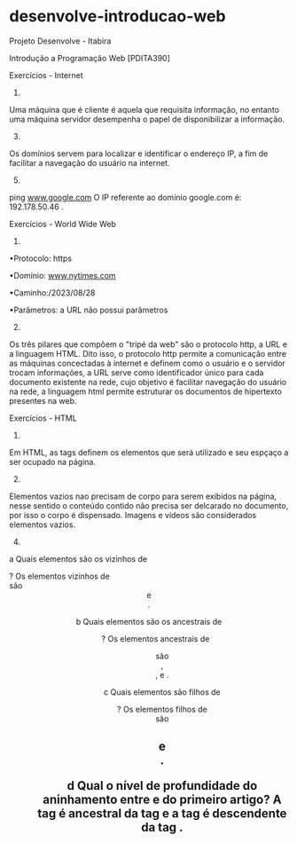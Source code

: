 # desenvolve-introducao-web
Projeto Desenvolve - Itabira

Introdução a Programação Web
[PDITA390]

Exercícios - Internet

1.

Uma máquina que é cliente é aquela que requisita  informação, no entanto uma máquina servidor desempenha o papel de disponibilizar a informação.

3. 

Os domínios servem para localizar e identificar o endereço IP, a fim de facilitar a navegação do usuário na internet.

5. 

ping www.google.com
O IP referente ao domínio google.com é: 192.178.50.46 .

Exercícios - World Wide Web

1.

•Protocolo: https

•Domínio: www.nytimes.com

•Caminho:/2023/08/28

•Parâmetros: a URL não possui parâmetros

2.

Os três pilares que compôem o "tripé da web" são o protocolo http, a URL e a linguagem HTML. Dito isso, o protocolo http permite a comunicação entre as máquinas concectadas à internet e definem como o usuário e o servidor trocam informações, a URL serve como identificador único para cada documento existente na rede, cujo objetivo é facilitar navegação do usuário na rede, a linguagem html permite estruturar os documentos de hipertexto presentes na web.

Exercícios - HTML 

1.

Em HTML, as tags definem os elementos que será utilizado e seu espçaço a ser ocupado na página.

2. 

Elementos vazios nao precisam de corpo para serem exibidos na página, nesse sentido o conteúdo contido não precisa ser delcarado no documento, por isso o corpo é dispensado. Imagens e vídeos são considerados elementos vazios.

4.
a Quais elementos são os vizinhos de <main> ? Os elementos vizinhos de <main> são <header> e <footer>.

b Quais elementos são os ancestrais de <ul> ? Os elementos ancestrais de <ul> são <nav>, <header>, <body> e <html>.

c Quais elementos são filhos de <header> ? Os elementos filhos de <header> são <h1> e <nav>. 

d Qual o nível de profundidade do aninhamento entre <html> e <strong> do primeiro artigo? A tag <html> é ancestral da tag <strong> e a tag <strong> é descendente da tag <html>.

